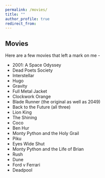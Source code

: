 ```yaml
---
permalink: /movies/
title: ""
author_profile: true
redirect_from:
---
```

## Movies
Here are a few movies that left a mark on me -

- 2001: A Space Odyssey
- Dead Poets Society
- Interstellar
- Hugo
- Gravity
- Full Metal Jacket
- Clockwork Orange
- Blade Runner (the original as well as 2049)
- Back to the Future (all three)
- Lion King
- The Shining
- Coco
- Ben Hur
- Monty Python and the Holy Grail
- Piku
- Eyes Wide Shut
- Monty Python and the Life of Brian
- Rush
- Dune
- Ford v Ferrari
- Deadpool
